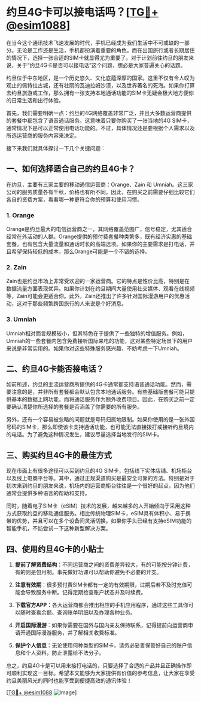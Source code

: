 # 约旦4G卡可以接电话吗？[[TG💪+ @esim1088](https://t.me/s/esim1088)]

在当今这个通讯技术飞速发展的时代，手机已经成为我们生活中不可或缺的一部分。无论是工作还是生活，手机都扮演着重要的角色。而在出国旅行或者长期居住的情况下，选择一张合适的SIM卡就显得尤为重要了。对于计划前往约旦的朋友来说，关于“约旦4G卡是否可以接电话”这个问题，想必是大家普遍关心的话题。

约旦位于中东地区，是一个历史悠久、文化底蕴深厚的国家。这里不仅有令人叹为观止的佩特拉古城，还有壮丽的瓦迪拉姆沙漠，以及世界著名的死海。如果你打算去约旦旅游或工作，那么拥有一张支持本地通话功能的SIM卡无疑会极大地方便你的日常生活和出行体验。

首先，我们需要明确一点：约旦的4G网络覆盖非常广泛，并且大多数运营商提供的套餐中都包含了语音通话服务。这意味着只要你购买了一张当地的4G SIM卡，通常情况下是可以正常使用电话功能的。不过，具体情况还是要根据个人需求以及所选运营商的服务内容来决定。

接下来我们就具体探讨一下几个关键问题：

## 一、如何选择适合自己的约旦4G卡？

在约旦，主要有三家主要的移动通信运营商：Orange、Zain 和 Umniah。这三家公司的服务质量各有千秋，价格也有所不同。因此，在购买之前需要仔细比较它们各自的资费方案，看看哪一种更符合你的预算和使用习惯。

### 1. Orange
Orange是约旦最大的电信运营商之一，其网络覆盖范围广，信号稳定，尤其适合经常在外活动的人群。Orange提供的预付费套餐种类繁多，既有经济实惠的基础套餐，也有包含大量流量和通话时长的高端选项。如果你的主要需求是打电话，并且希望保持较低的成本，那么Orange可能是一个不错的选择。

### 2. Zain
Zain也是约旦市场上非常受欢迎的一家运营商。它的特点是性价比高，特别是在数据流量方面表现优异。如果你计划在约旦期间大量使用社交媒体、观看在线视频等，Zain可能会更适合你。此外，Zain还推出了许多针对国际漫游用户的优惠活动，这对于那些频繁跨国旅行的人来说是个好消息。

### 3. Umniah
Umniah相对而言规模较小，但其特色在于提供了一些独特的增值服务。例如，Umniah的一些套餐内包含免费接听国际来电的功能，这对某些特定场景下的用户来说是非常实用的。如果你对这些特殊服务感兴趣，不妨考虑一下Umniah。

## 二、约旦4G卡能否接电话？

如前所述，约旦的主流运营商所提供的4G卡通常都支持语音通话功能。然而，需要注意的是，并非所有套餐都会默认包含本地通话服务。有些基础版套餐可能只提供基本的数据上网功能，而将通话服务作为额外收费项目。因此，在购买之前一定要确认清楚你所选择的套餐是否涵盖了你需要的所有服务。

另外，还有一个容易被忽略的问题就是号码归属地限制。如果你使用的是一张外国号码的SIM卡，那么即使该卡支持通话功能，也可能无法直接拨打或接听约旦境内的电话。为了避免这种情况发生，建议尽量选择当地发行的SIM卡。

## 三、购买约旦4G卡的最佳方式

现在市面上有很多途径可以买到约旦的4G SIM卡，包括线下实体店铺、机场柜台以及线上电商平台等。其中，通过正规渠道购买是最安全可靠的方法。特别是对于初次来到约旦的朋友来说，机场内的运营商柜台往往是一个很好的起点，因为他们通常会提供多种语言的帮助和支持。

同时，随着电子SIM卡（eSIM）技术的发展，越来越多的人开始倾向于采用这种方式获取约旦的移动通信服务。相比传统物理SIM卡，eSIM具有体积小、易于携带的优势，并且可以在多个设备间灵活切换。如果你手头已经有支持eSIM功能的智能手机，不妨尝试一下这种新型解决方案。

## 四、使用约旦4G卡的小贴士

1. **提前了解资费结构**：不同运营商之间的资费差异较大，有的可能按分钟计费，有的则是包月制。事先做好功课可以帮助你避免不必要的开支。
   
2. **注意有效期**：很多预付费SIM卡都有一定的有效期限，过期后若不及时充值可能会导致服务中断。记得定期检查账户状态并及时续费。

3. **下载官方APP**：各大运营商都会推出相应的手机应用程序，通过这些工具你可以随时查看余额、查询账单明细以及办理各种业务。

4. **开启国际漫游**：如果你需要在国外与国内亲友保持联系，记得提前向运营商申请开通国际漫游服务，并了解相关收费标准。

5. **保护个人信息**：无论使用何种类型的SIM卡，请务必妥善保管好自己的账户信息和个人资料，防止泄露给不法分子。

总之，约旦4G卡是可以用来接打电话的，只要选择了合适的产品并且正确操作即可顺利实现这一目标。希望本文能够为大家提供有价值的参考信息，让大家在享受约旦美丽风光的同时也能享受到便捷高效的通讯体验！

[[TG💪+ @esim1088](https://t.me/s/esim1088) ![Image](https://i.postimg.cc/4NQfJmqS/Snipaste-2025-05-13-00-14-12.png)]